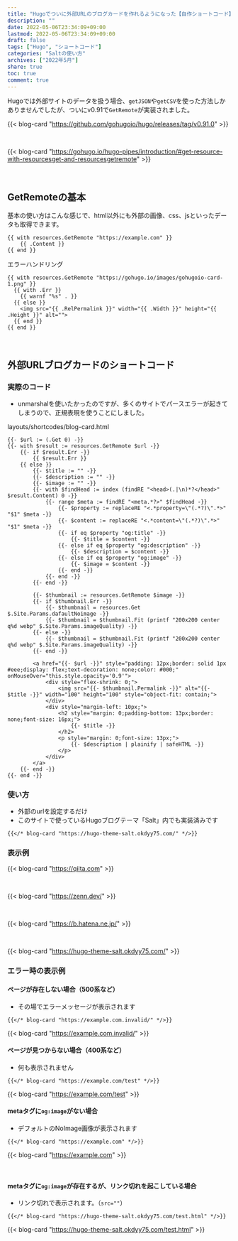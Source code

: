 ```yaml
---
title: "Hugoでついに外部URLのブログカードを作れるようになった【自作ショートコード】"
description: ""
date: 2022-05-06T23:34:09+09:00
lastmod: 2022-05-06T23:34:09+09:00
draft: false
tags: ["Hugo", "ショートコード"]
categories: "Saltの使い方"
archives: ["2022年5月"]
share: true
toc: true
comment: true
---
```


Hugoでは外部サイトのデータを扱う場合、`getJSON`や`getCSV`を使った方法しかありませんでしたが、ついにv0.91で`GetRemote`が実装されました。

{{< blog-card "https://github.com/gohugoio/hugo/releases/tag/v0.91.0" >}}

<br>

{{< blog-card "https://gohugo.io/hugo-pipes/introduction/#get-resource-with-resourcesget-and-resourcesgetremote" >}}

<br>

## GetRemoteの基本

基本の使い方はこんな感じで、html以外にも外部の画像、css、jsといったデータも取得できます。

```go-template
{{ with resources.GetRemote "https://example.com" }}
    {{ .Content }}
{{ end }}
```

エラーハンドリング

```go-template
{{ with resources.GetRemote "https://gohugo.io/images/gohugoio-card-1.png" }}
  {{ with .Err }}
    {{ warnf "%s" . }}
  {{ else }}
    <img src="{{ .RelPermalink }}" width="{{ .Width }}" height="{{ .Height }}" alt="">
  {{ end }}
{{ end }}
```

<br>

## 外部URLブログカードのショートコード

### 実際のコード
- unmarshalを使いたかったのですが、多くのサイトでパースエラーが起きてしまうので、正規表現を使うことにしました。

layouts/shortcodes/blog-card.html

```go-template
{{- $url := (.Get 0) -}}
{{- with $result := resources.GetRemote $url -}}
    {{- if $result.Err -}}
        {{ $result.Err }}
    {{ else }}
        {{- $title := "" -}}
        {{- $description := "" -}}
        {{- $image := "" -}}
        {{- with $findHead := index (findRE "<head>(.|\n)*?</head>" $result.Content) 0 -}}
            {{- range $meta := findRE "<meta.*?>" $findHead -}}
                {{- $property := replaceRE "<.*property=\"(.*?)\".*>" "$1" $meta -}}
                {{- $content := replaceRE "<.*content=\"(.*?)\".*>" "$1" $meta -}}
                {{- if eq $property "og:title" -}}
                    {{- $title = $content -}}
                {{- else if eq $property "og:description" -}}
                    {{- $description = $content -}}
                {{- else if eq $property "og:image" -}}
                    {{- $image = $content -}}
                {{- end -}}
            {{- end -}}
        {{- end -}}

        {{- $thumbnail := resources.GetRemote $image -}}
        {{- if $thumbnail.Err -}}
            {{- $thumbnail = resources.Get $.Site.Params.dafaultNoimage -}}
            {{- $thumbnail = $thumbnail.Fit (printf "200x200 center q%d webp" $.Site.Params.imageQuality) -}}
        {{- else -}}
            {{- $thumbnail = $thumbnail.Fit (printf "200x200 center q%d webp" $.Site.Params.imageQuality) -}}
        {{- end -}}

        <a href="{{- $url -}}" style="padding: 12px;border: solid 1px #eee;display: flex;text-decoration: none;color: #000;" onMouseOver="this.style.opacity='0.9'">
            <div style="flex-shrink: 0;">
                <img src="{{- $thumbnail.Permalink -}}" alt="{{- $title -}}" width="100" height="100" style="object-fit: contain;">
            </div>
            <div style="margin-left: 10px;">
                <h2 style="margin: 0;padding-bottom: 13px;border: none;font-size: 16px;">
                    {{- $title -}}
                </h2>
                <p style="margin: 0;font-size: 13px;">
                    {{- $description | plainify | safeHTML -}}
                </p>
            </div>
        </a>
    {{- end -}}
{{- end -}}
```

### 使い方
- 外部のurlを設定するだけ
- このサイトで使っているHugoブログテーマ「Salt」内でも実装済みです

```
{{</* blog-card "https://hugo-theme-salt.okdyy75.com/" */>}}
```

### 表示例

{{< blog-card "https://qiita.com" >}}

<br>

{{< blog-card "https://zenn.dev/" >}}

<br>

{{< blog-card "https://b.hatena.ne.jp/" >}}

<br>

{{< blog-card "https://hugo-theme-salt.okdyy75.com/" >}}

### エラー時の表示例

#### ページが存在しない場合（500系など）
- その場でエラーメッセージが表示されます

```
{{</* blog-card "https://example.com.invalid/" */>}}
```

{{< blog-card "https://example.com.invalid/" >}}

#### ページが見つからない場合（400系など）
- 何も表示されません

```
{{</* blog-card "https://example.com/test" */>}}
```

{{< blog-card "https://example.com/test" >}}


#### metaタグに`og:image`がない場合  
- デフォルトのNoImage画像が表示されます

```
{{</* blog-card "https://example.com" */>}}
```

{{< blog-card "https://example.com" >}}

<br>

#### metaタグに`og:image`が存在するが、リンク切れを起こしている場合
- リンク切れで表示されます。（`src=""`）

```
{{</* blog-card "https://hugo-theme-salt.okdyy75.com/test.html" */>}}
```

{{< blog-card "https://hugo-theme-salt.okdyy75.com/test.html" >}}
